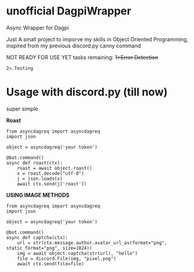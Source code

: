 # unofficial DagpiWrapper
Async Wrapper for Dagpi

Just A small project to imporve my skills in Object Oriented Programming, inspired from my previous discord.py canny command

NOT READY FOR USE YET
tasks remaining:
    ~~1>Error Detection~~
    
    2>.Testing

# Usage with discord.py  (till now)
super simple

**Roast**

    from asyncdagreq import asyncdagreq
    import json

    object = asyncdagreq('your token')

    @bot.command()
    async def roast(ctx):
        roast = await object.roast()
        x = roast.decode("utf-8")
        j = json.loads(x)
        await ctx.send(j['roast'])
        
**USING IMAGE METHODS**

    from asyncdagreq import asyncdagreq
    import json

    object = asyncdagreq('your token')
    
    @bot.command()
    async def captcha(ctx):
        url = str(ctx.message.author.avatar_url_as(format="png", static_format="png", size=1024))
        img = await object.captcha(str(url), "hello")
        file = discord.File(img, "pixel.png")
        await ctx.send(file=file)
